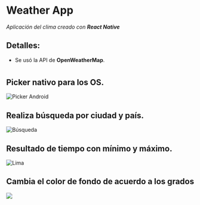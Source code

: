 # Weather App 

_Aplicación del clima creado con **React Native**_

## Detalles:
- Se usó la API de **OpenWeatherMap**.

#

## Picker nativo para los OS.
![Picker Android](https://res.cloudinary.com/ds44jxjqj/image/upload/v1632592035/weatherApp/gxqw8hds9nra6tnquncg.png)

## Realiza búsqueda por ciudad y país.
![Búsqueda](https://res.cloudinary.com/ds44jxjqj/image/upload/v1632592035/weatherApp/fsvcwkhvbcewajeujpoe.png)

## Resultado de tiempo con mínimo y máximo.
![Lima](https://res.cloudinary.com/ds44jxjqj/image/upload/v1632592035/weatherApp/os8af79bicnj7mcaacac.png)

## Cambia el color de fondo de acuerdo a los grados
![](https://res.cloudinary.com/ds44jxjqj/image/upload/v1632592035/weatherApp/zulnt5s1jg4snftl12oq.png)